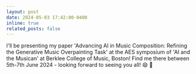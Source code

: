 ```yaml
---
layout: post
date: 2024-05-03 17:42:00-0400
inline: true
related_posts: false
---
```


I'll be presenting my paper 'Advancing AI in Music Composition: Refining the Generative Music Overpainting Task' at the AES symposium of 'AI and the Musican' at Berklee College of Music, Boston! Find me there between 5th-7th June 2024 - looking forward to seeing you all! :smile:	:musical_keyboard: